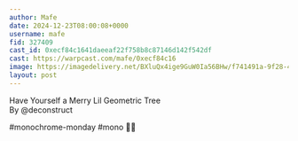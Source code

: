 ```yaml
---
author: Mafe
date: 2024-12-23T08:00:08+0000
username: mafe
fid: 327409
cast_id: 0xecf84c1641daeeaf22f758b8c87146d142f542df
cast: https://warpcast.com/mafe/0xecf84c16
image: https://imagedelivery.net/BXluQx4ige9GuW0Ia56BHw/f741491a-9f28-4018-1531-670e80755b00/original
layout: post
---
```

Have Yourself a Merry Lil Geometric Tree  
By @deconstruct  
  
#monochrome-monday #mono 🖤🤍  

<img src='https://imagedelivery.net/BXluQx4ige9GuW0Ia56BHw/f741491a-9f28-4018-1531-670e80755b00/original' alt='' referrerpolicy='no-referrer'/>